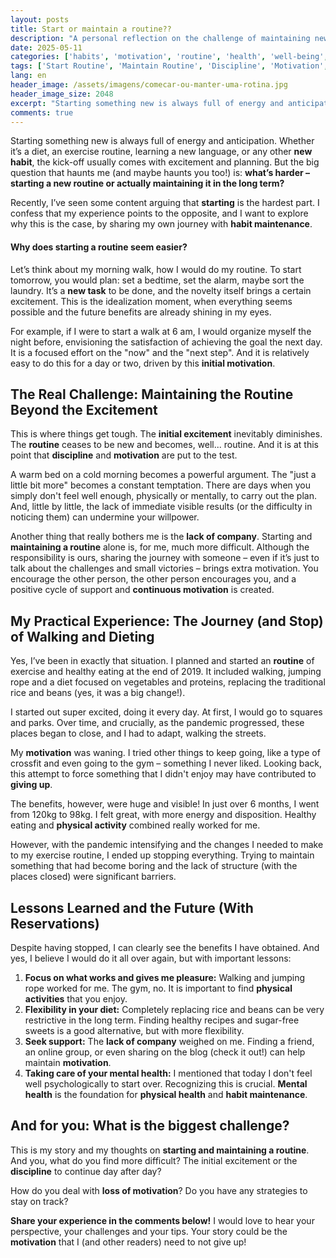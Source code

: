 ```yaml
---
layout: posts
title: Start or maintain a routine??
description: "A personal reflection on the challenge of maintaining new habits, such as exercise and diet, after the initial excitement. I share my experience with walking and try to understand why we give up."
date: 2025-05-11
categories: ['habits', 'motivation', 'routine', 'health', 'well-being', 'reflections', 'personal-experiences']
tags: ['Start Routine', 'Maintain Routine', 'Discipline', 'Motivation', 'New Habit', 'Daily Routine', 'Physical Health', 'Mental Health', 'Exercises', 'Diet', 'Weight Loss', 'Social Support', 'Flexibility', 'Enjoyment in Activities']
lang: en
header_image: /assets/imagens/comecar-ou-manter-uma-rotina.jpg
header_image_size: 2048
excerpt: "Starting something new is always full of energy and anticipation. Whether it’s a diet, an exercis..."
comments: true
---
```


Starting something new is always full of energy and anticipation. Whether it’s a diet, an exercise routine, learning a new language, or any other **new habit**, the kick-off usually comes with excitement and planning. But the big question that haunts me (and maybe haunts you too!) is: **what’s harder – starting a new routine or actually maintaining it in the long term?**



Recently, I’ve seen some content arguing that **starting** is the hardest part. I confess that my experience points to the opposite, and I want to explore why this is the case, by sharing my own journey with **habit maintenance**.

#### Why does starting a routine seem easier?

Let’s think about my morning walk, how I would do my routine. To start tomorrow, you would plan: set a bedtime, set the alarm, maybe sort the laundry. It’s a **new task** to be done, and the novelty itself brings a certain excitement. This is the idealization moment, when everything seems possible and the future benefits are already shining in my eyes.

For example, if I were to start a walk at 6 am, I would organize myself the night before, envisioning the satisfaction of achieving the goal the next day. It is a focused effort on the "now" and the "next step". And it is relatively easy to do this for a day or two, driven by this **initial motivation**.

## The Real Challenge: Maintaining the Routine Beyond the Excitement

This is where things get tough. The **initial excitement** inevitably diminishes. The **routine** ceases to be new and becomes, well... routine. And it is at this point that **discipline** and **motivation** are put to the test.

A warm bed on a cold morning becomes a powerful argument. The "just a little bit more" becomes a constant temptation. There are days when you simply don't feel well enough, physically or mentally, to carry out the plan. And, little by little, the lack of immediate visible results (or the difficulty in noticing them) can undermine your willpower.

Another thing that really bothers me is the **lack of company**. Starting and **maintaining a routine** alone is, for me, much more difficult. Although the responsibility is ours, sharing the journey with someone – even if it’s just to talk about the challenges and small victories – brings extra motivation. You encourage the other person, the other person encourages you, and a positive cycle of support and **continuous motivation** is created.

## My Practical Experience: The Journey (and Stop) of Walking and Dieting

Yes, I’ve been in exactly that situation. I planned and started an **routine** of exercise and healthy eating at the end of 2019. It included walking, jumping rope and a diet focused on vegetables and proteins, replacing the traditional rice and beans (yes, it was a big change!).

I started out super excited, doing it every day. At first, I would go to squares and parks. Over time, and crucially, as the pandemic progressed, these places began to close, and I had to adapt, walking the streets.

My **motivation** was waning. I tried other things to keep going, like a type of crossfit and even going to the gym – something I never liked. Looking back, this attempt to force something that I didn't enjoy may have contributed to **giving up**.

The benefits, however, were huge and visible! In just over 6 months, I went from 120kg to 98kg. I felt great, with more energy and disposition. Healthy eating and **physical activity** combined really worked for me.

However, with the pandemic intensifying and the changes I needed to make to my exercise routine, I ended up stopping everything. Trying to maintain something that had become boring and the lack of structure (with the places closed) were significant barriers.

## Lessons Learned and the Future (With Reservations)

Despite having stopped, I can clearly see the benefits I have obtained. And yes, I believe I would do it all over again, but with important lessons:

1. **Focus on what works and gives me pleasure:** Walking and jumping rope worked for me. The gym, no. It is important to find **physical activities** that you enjoy.
2. **Flexibility in your diet:** Completely replacing rice and beans can be very restrictive in the long term. Finding healthy recipes and sugar-free sweets is a good alternative, but with more flexibility.
3. **Seek support:** The **lack of company** weighed on me. Finding a friend, an online group, or even sharing on the blog (check it out!) can help maintain **motivation**.
4. **Taking care of your mental health:** I mentioned that today I don't feel well psychologically to start over. Recognizing this is crucial. **Mental health** is the foundation for **physical health** and **habit maintenance**.

## And for you: What is the biggest challenge?

This is my story and my thoughts on **starting and maintaining a routine**. And you, what do you find more difficult? The initial excitement or the **discipline** to continue day after day?

How do you deal with **loss of motivation**? Do you have any strategies to stay on track?

**Share your experience in the comments below!** I would love to hear your perspective, your challenges and your tips. Your story could be the **motivation** that I (and other readers) need to not give up!